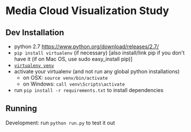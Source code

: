 Media Cloud Visualization Study
==================================

Dev Installation
----------------

 * python 2.7 https://www.python.org/download/releases/2.7/
 * `pip install virtualenv` (if necessary) [also install/link pip if you don't have it (if on Mac OS, use sudo easy_install pip)]
 * [`virtualenv venv`](https://virtualenv.pypa.io/en/stable/)
 * activate your virtualenv (and not run any global python installations)
   * on OSX: `source venv/bin/activate`
   * on Windows: `call venv\Scripts\activate`
 * run `pip install -r requirements.txt` to install dependencies

 Running
 -------
 Development: run `python run.py` to test it out
